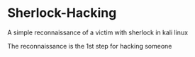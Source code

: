 # Sherlock-Hacking
A simple reconnaissance of a victim with sherlock in kali linux

The reconnaissance is the 1st step for hacking someone
